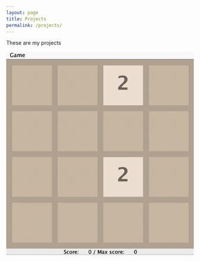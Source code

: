 ```yaml
---
layout: page
title: Projects
permalink: /projects/
---
```


These are my projects

<img src="assets/2048.gif" alt="Italian Trulli">
